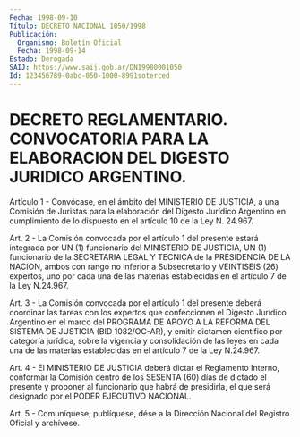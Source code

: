 ```yaml
---
Fecha: 1998-09-10
Título: DECRETO NACIONAL 1050/1998
Publicación:
  Organismo: Boletín Oficial
  Fecha: 1998-09-14
Estado: Derogada
SAIJ: https://www.saij.gob.ar/DN19980001050
Id: 123456789-0abc-050-1000-8991soterced
---
```

# DECRETO REGLAMENTARIO. CONVOCATORIA PARA LA ELABORACION DEL DIGESTO JURIDICO ARGENTINO.

<a id="1"></a>
Artículo 1 - Convócase, en el ámbito del MINISTERIO  DE JUSTICIA, a una  Comisión de Juristas para la elaboración del Digesto  Jurídico Argentino  en  cumplimiento de lo dispuesto en el artículo 10 de la Ley N. 24.967.

<a id="2"></a>
Art. 2 - La Comisión  convocada  por  el  artículo  1  del presente estará integrada por UN (1) funcionario del MINISTERIO DE JUSTICIA, UN (1)  funcionario  de  la  SECRETARIA  LEGAL  Y  TECNICA  de  la PRESIDENCIA DE LA NACION, ambos con rango no inferior a Subsecretario  y  VEINTISEIS (26) expertos, uno por cada una de las materias establecidas  en  el  artículo  7  de  la  Ley  N.24.967.

<a id="3"></a>
Art.  3  -  La  Comisión  convocada por el artículo 1 del presente deberá coordinar las tareas  con  los  expertos que confeccionen el Digesto Jurídico Argentino en el marco del  PROGRAMA  DE APOYO A LA REFORMA DEL SISTEMA DE JUSTICIA (BID 1082/OC-AR), y emitir dictamen científico por categoría jurídica, sobre la vigencia y consolidación de las leyes en cada una de las materias establecidas en el artículo 7 de la Ley N.24.967.

<a id="4"></a>
Art.  4  -  El  MINISTERIO  DE JUSTICIA deberá dictar el Reglamento Interno, conformar la Comisión  dentro  de los SESENTA (60) días de dictado  el  presente  y  proponer  al  funcionario  que  habrá  de presidirla, el que será designado por el PODER EJECUTIVO NACIONAL.

<a id="5"></a>
Art. 5 - Comuníquese, publíquese, dése a  la Dirección Nacional del Registro Oficial y archívese.